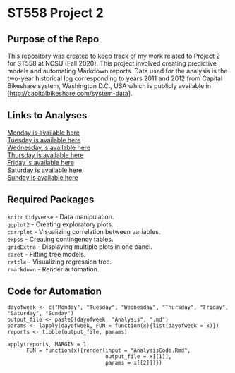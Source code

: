 # ST558 Project 2

## Purpose of the Repo  
This repository was created to keep track of my work related to Project 2 for ST558 at NCSU (Fall 2020). This project involved creating predictive models and automating Markdown reports. Data used for the analysis is the two-year historical log corresponding to years 2011 and 2012 from Capital Bikeshare system, Washington D.C., USA which is publicly available in [http://capitalbikeshare.com/system-data].   

## Links to Analyses  
[Monday is available here](MondayAnalysis.md)  
[Tuesday is available here](TuesdayAnalysis.md)  
[Wednesday is available here](WednesdayAnalysis.md)  
[Thursday is available here](ThursdayAnalysis.md)  
[Friday is available here](FridayAnalysis.md)  
[Saturday is available here](SaturdayAnalysis.md)  
[Sunday is available here](SundayAnalysis.md)  

## Required Packages   
`knitr`
`tidyverse` - Data manipulation.  
`ggplot2` - Creating exploratory plots.  
`corrplot` - Visualizing correlation between variables.  
`expss` - Creating contingency tables.  
`gridExtra` - Displaying multiple plots in one panel.  
`caret` - Fitting tree models.  
`rattle` - Visualizing regression tree.  
`rmarkdown` - Render automation.  

## Code for Automation  
```{r}
dayofweek <- c("Monday", "Tuesday", "Wednesday", "Thursday", "Friday", "Saturday", "Sunday")
output_file <- paste0(dayofweek, "Analysis", ".md")
params <- lapply(dayofweek, FUN = function(x){list(dayofweek = x)})
reports <- tibble(output_file, params)

apply(reports, MARGIN = 1, 
      FUN = function(x){render(input = "AnalysisCode.Rmd",
                               output_file = x[[1]],
                               params = x[[2]])})
```

